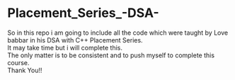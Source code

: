 # Placement_Series_-DSA-
So in this repo i am going to include all the code which were taught by Love babbar in his DSA with C++ Placement Series.
<br>
It may take time but i will complete this.
<br>
The only matter is to be consistent and to push myself to complete this course.
<br>
Thank You!!
